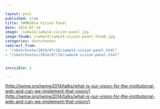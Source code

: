 ```yaml
---

layout: post
published: true
title: IWMW2014 Vision Panel
date: 2014-07-18
image: /iwmw14/iwmw14-vision-panel.jpg
image-thumb: /iwmw14/iwmw14-vision-panel-thumb.jpg
categories: sketchnotes
redirect_from: 
- "/sketchnote/2014/07/18/iwmw14-vision-panel.html"
- "/sketchnotes/2014/07/18/iwmw14-vision-panel.html"


invisible: 1

---
```


[http://iwmw.org/iwmw2014/talks/what-is-our-vision-for-the-institutional-web-and-can-we-implement-that-vision/](http://iwmw.org/iwmw2014/talks/what-is-our-vision-for-the-institutional-web-and-can-we-implement-that-vision/)